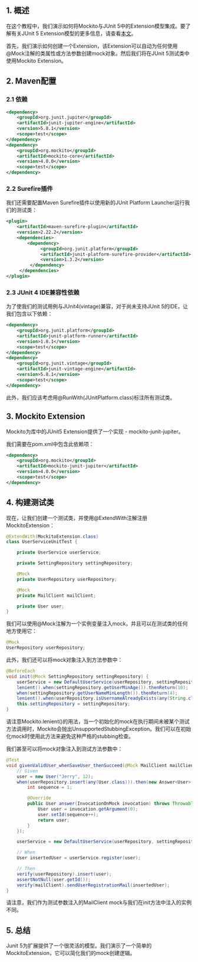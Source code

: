 ## 1. 概述

在这个教程中，我们演示如何将Mockito与JUnit 5中的Extension模型集成。要了解有关JUnit 5 Extension模型的更多信息，请查看[本文](../../testing-junit-5/docs/Junit5_Extension.md)。

首先，我们演示如何创建一个Extension，该Extension可以自动为任何使用@Mock注解的类属性或方法参数创建mock对象。然后我们将在JUnit 5测试类中使用Mockito Extension。

## 2. Maven配置

### 2.1 依赖

```xml
<dependency>
    <groupId>org.junit.jupiter</groupId>
    <artifactId>junit-jupiter-engine</artifactId>
    <version>5.8.1</version>
    <scope>test</scope>
</dependency>
<dependency>
    <groupId>org.mockito</groupId>
    <artifactId>mockito-core</artifactId>
    <version>4.0.0</version>
    <scope>test</scope>
</dependency>
```

### 2.2 Surefire插件

我们还需要配置Maven Surefire插件以使用新的JUnit Platform Launcher运行我们的测试类：

```xml
<plugin>
    <artifactId>maven-surefire-plugin</artifactId>
    <version>2.22.2</version>
    <dependencies>
        <dependency>
             <groupId>org.junit.platform</groupId>
             <artifactId>junit-platform-surefire-provider</artifactId>
             <version>1.3.2</version>
         </dependency>
     </dependencies>
</plugin>
```

### 2.3 JUnit 4 IDE兼容性依赖

为了使我们的测试用例与JUnit4(vintage)兼容，对于尚未支持JUnit 5的IDE，让我们包含以下依赖：

```xml
<dependency>
    <groupId>org.junit.platform</groupId>
    <artifactId>junit-platform-runner</artifactId>
    <version>1.8.1</version>
    <scope>test</scope>
</dependency>
<dependency>
    <groupId>org.junit.vintage</groupId>
    <artifactId>junit-vintage-engine</artifactId>
    <version>5.8.1</version>
    <scope>test</scope>
</dependency>
```

此外，我们应该考虑用@RunWith(JUnitPlatform.class)标注所有测试类。

## 3. Mockito Extension

Mockito为库中的JUnit5 Extension提供了一个实现 - mockito-junit-jupiter。

我们需要在pom.xml中包含此依赖项：

```xml
<dependency>
    <groupId>org.mockito</groupId>
    <artifactId>mockito-junit-jupiter</artifactId>
    <version>4.0.0</version>
    <scope>test</scope>
</dependency>
```

## 4. 构建测试类

现在，让我们创建一个测试类，并使用@ExtendWith注解注册MockitoExtension：

```java
@ExtendWith(MockitoExtension.class)
class UserServiceUnitTest {

    private UserService userService;

    private SettingRepository settingRepository;

    @Mock
    private UserRepository userRepository;

    @Mock
    private MailClient mailClient;

    private User user;
}
```

我们可以使用@Mock注解为一个实例变量注入mock，并且可以在测试类的任何地方使用它：

```java
@Mock
UserRepository userRepository;
```

此外，我们还可以将mock对象注入到方法参数中：

```java
@BeforeEach
void init(@Mock SettingRepository settingRepository) {
    userService = new DefaultUserService(userRepository, settingRepository, mailClient);
    lenient().when(settingRepository.getUserMinAge()).thenReturn(10);
    when(settingRepository.getUserNameMinLength()).thenReturn(4);
    lenient().when(userRepository.isUsernameAlreadyExists(any(String.class))).thenReturn(false);
    this.settingRepository = settingRepository;
}
```

请注意Mockito.lenient()的用法，当一个初始化的mock在执行期间未被某个测试方法调用时，Mockito会抛出UnsupportedStubbingException。我们可以在初始化mock时使用此方法来避免这种严格的stubbing检查。

我们甚至可以将mock对象注入到测试方法参数中：

```java
@Test
void givenValidUser_whenSaveUser_thenSucceed(@Mock MailClient mailClient) {
    // Given
    user = new User("Jerry", 12);
    when(userRepository.insert(any(User.class))).then(new Answer<User>() {
        int sequence = 1;

        @Override
        public User answer(InvocationOnMock invocation) throws Throwable {
            User user = invocation.getArgument(0);
            user.setId(sequence++);
            return user;
        }
    });

    userService = new DefaultUserService(userRepository, settingRepository, mailClient);

    // When
    User insertedUser = userService.register(user);

    // Then
    verify(userRepository).insert(user);
    assertNotNull(user.getId());
    verify(mailClient).sendUserRegistrationMail(insertedUser);
}
```

请注意，我们作为测试参数注入的MailClient mock与我们在init方法中注入的实例不同。

## 5. 总结

Junit 5为扩展提供了一个很灵活的模型。我们演示了一个简单的MockitoExtension，它可以简化我们的mock创建逻辑。